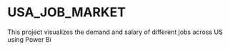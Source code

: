 # USA_JOB_MARKET
This project visualizes the demand and salary of different jobs across US using Power Bi
